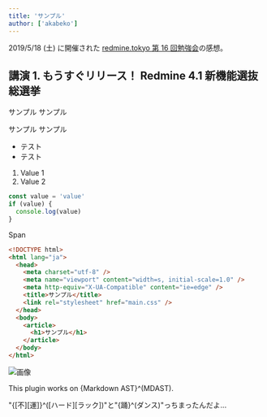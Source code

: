 ```yaml
---
title: 'サンプル'
author: ['akabeko']
---
```


2019/5/18 (土) に開催された [redmine.tokyo 第 16 回勉強会](https://redmine.tokyo/projects/shinared/wiki/%E7%AC%AC16%E5%9B%9E%E5%8B%89%E5%BC%B7%E4%BC%9A)の感想。

## 講演 1. もうすぐリリース！ Redmine 4.1 新機能選抜総選挙

サンプル
サンプル

サンプル
サンプル

- テスト
- テスト

1. Value 1
2. Value 2

```js
const value = 'value'
if (value) {
  console.log(value)
}
```

<span>Span</span>

```html
<!DOCTYPE html>
<html lang="ja">
  <head>
    <meta charset="utf-8" />
    <meta name="viewport" content="width=s, initial-scale=1.0" />
    <meta http-equiv="X-UA-Compatible" content="ie=edge" />
    <title>サンプル</title>
    <link rel="stylesheet" href="main.css" />
  </head>
  <body>
    <article>
      <h1>サンプル</h1>
    </article>
  </body>
</html>
```

![画像](sample.png '画像')

This plugin works on {Markdown AST}^(MDAST).

"{[不][運]}^([ハード][ラック])"と"{踊}^(ダンス)"っちまったんだよ...
